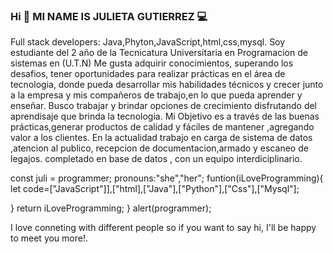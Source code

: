 ### Hi  👋 MI NAME IS JULIETA GUTIERREZ 💻

Full stack developers: Java,Phyton,JavaScript,html,css,mysql.
Soy estudiante del 2 año de la Tecnicatura Universitaria en Programacion de sistemas en (U.T.N)
 Me gusta adquirir conocimientos, superando los desafios, tener oportunidades para realizar
prácticas en el área de tecnologia, donde pueda desarrollar mis habilidades técnicos y crecer junto a la empresa y mis compañeros de trabajo,en lo que pueda aprender y enseñar.
Busco trabajar y  brindar opciones  de crecimiento disfrutando del aprendisaje que brinda la tecnologia.
Mi Objetivo es a través de las buenas prácticas,generar productos de calidad y fáciles de mantener ,agregando valor a los clientes.
En la actualidad trabajo en carga de sistema de datos ,atencion al publico, recepcion de documentacion,armado y escaneo de legajos. completado en base de datos , con un equipo interdiciplinario.


const juli = programmer;
   pronouns:"she","her";
   funtion(iLoveProgramming){
   let code=["JavaScript"]],["html],["Java"],["Python"],["Css"],["Mysql"];
   
 }
  return iLoveProgramming;
}
 alert(programmer);

 I love conneting with different people so if you want to say hi, I'll be happy to meet you more!.
